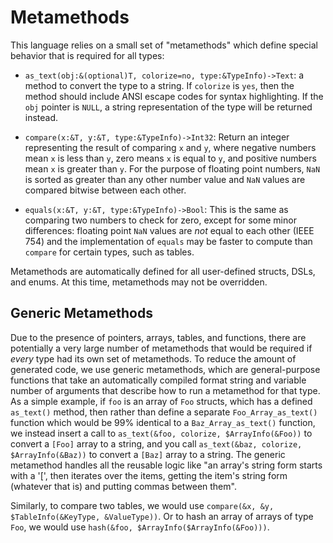 # Metamethods

This language relies on a small set of "metamethods" which define special
behavior that is required for all types:

- `as_text(obj:&(optional)T, colorize=no, type:&TypeInfo)->Text`: a method to
  convert the type to a string. If `colorize` is `yes`, then the method should
  include ANSI escape codes for syntax highlighting. If the `obj` pointer is
  `NULL`, a string representation of the type will be returned instead.

- `compare(x:&T, y:&T, type:&TypeInfo)->Int32`: Return an integer representing
  the result of comparing `x` and `y`, where negative numbers mean `x` is less
  than `y`, zero means `x` is equal to `y`, and positive numbers mean `x` is
  greater than `y`. For the purpose of floating point numbers, `NaN` is sorted
  as greater than any other number value and `NaN` values are compared bitwise
  between each other.

- `equals(x:&T, y:&T, type:&TypeInfo)->Bool`: This is the same as comparing two
  numbers to check for zero, except for some minor differences: floating point
  `NaN` values are _not_ equal to each other (IEEE 754) and the implementation
  of `equals` may be faster to compute than `compare` for certain types, such
  as tables.

Metamethods are automatically defined for all user-defined structs, DSLs, and
enums. At this time, metamethods may not be overridden.

## Generic Metamethods

Due to the presence of pointers, arrays, tables, and functions, there are
potentially a very large number of metamethods that would be required if
_every_ type had its own set of metamethods. To reduce the amount of generated
code, we use generic metamethods, which are general-purpose functions that take
an automatically compiled format string and variable number of arguments that
describe how to run a metamethod for that type. As a simple example, if `foo`
is an array of `Foo` structs, which has a defined `as_text()` method, then
rather than define a separate `Foo_Array_as_text()` function which would be 99%
identical to a `Baz_Array_as_text()` function, we instead insert a call to
`as_text(&foo, colorize, $ArrayInfo(&Foo))` to convert a `[Foo]` array to a
string, and you call `as_text(&baz, colorize, $ArrayInfo(&Baz))` to convert a
`[Baz]` array to a string. The generic metamethod handles all the reusable
logic like "an array's string form starts with a '[', then iterates over the
items, getting the item's string form (whatever that is) and putting commas
between them".

Similarly, to compare two tables, we would use `compare(&x, &y,
$TableInfo(&KeyType, &ValueType))`. Or to hash an array of arrays of type
`Foo`, we would use `hash(&foo, $ArrayInfo($ArrayInfo(&Foo)))`.
